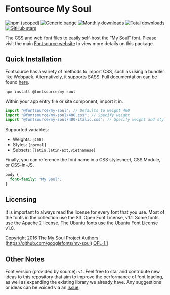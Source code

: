 # Fontsource My Soul

[![npm (scoped)](https://img.shields.io/npm/v/@fontsource/my-soul?color=brightgreen)](https://www.npmjs.com/package/@fontsource/my-soul) [![Generic badge](https://img.shields.io/badge/fontsource-passing-brightgreen)](https://github.com/fontsource/fontsource) [![Monthly downloads](https://badgen.net/npm/dm/@fontsource/my-soul)](https://github.com/fontsource/fontsource) [![Total downloads](https://badgen.net/npm/dt/@fontsource/my-soul)](https://github.com/fontsource/fontsource) [![GitHub stars](https://img.shields.io/github/stars/fontsource/fontsource.svg?style=social&label=Star)](https://github.com/fontsource/fontsource/stargazers)

The CSS and web font files to easily self-host the “My Soul” font. Please visit the main [Fontsource website](https://fontsource.org/fonts/my-soul) to view more details on this package.

## Quick Installation

Fontsource has a variety of methods to import CSS, such as using a bundler like Webpack. Alternatively, it supports SASS. Full documentation can be found [here](https://fontsource.org/docs/getting-started/introduction).

```javascript
npm install @fontsource/my-soul
```

Within your app entry file or site component, import it in.

```javascript
import "@fontsource/my-soul"; // Defaults to weight 400
import "@fontsource/my-soul/400.css"; // Specify weight
import "@fontsource/my-soul/400-italic.css"; // Specify weight and style

```

Supported variables:
- Weights: `[400]`
- Styles: `[normal]`
- Subsets: `[latin,latin-ext,vietnamese]`

Finally, you can reference the font name in a CSS stylesheet, CSS Module, or CSS-in-JS.

```css
body {
  font-family: "My Soul";
}
```

## Licensing
It is important to always read the license for every font that you use.
Most of the fonts in the collection use the SIL Open Font License, v1.1. Some fonts use the Apache 2 license. The Ubuntu fonts use the Ubuntu Font License v1.0.

Copyright 2016 The My Soul Project Authors (https://github.com/googlefonts/my-soul)
[OFL-1.1](http://scripts.sil.org/OFL)

## Other Notes
Font version (provided by source): `v2`.
Feel free to star and contribute new ideas to this repository that aim to improve the performance of font loading, as well as expanding the existing library we already have. Any suggestions or ideas can be voiced via an [issue](https://github.com/fontsource/fontsource/issues).